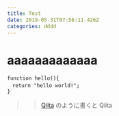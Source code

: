 ```yaml
---
title: Test
date: 2019-05-31T07:56:11.426Z
categories: dddd
---
```

# aaaaaaaaaaaaa

```
function hello(){
　return "hello world!";
}
```

>>[Qiita](http://qiita.com/)
>のように書くと
>Qiita
